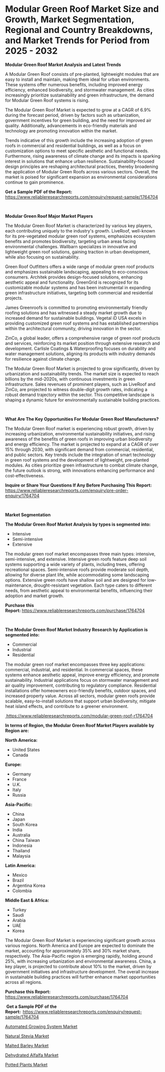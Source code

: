 <p><h1>Modular Green Roof Market Size and Growth, Market Segmentation, Regional and Country Breakdowns, and Market Trends for Period from 2025 -  2032</h1></p><p><strong>Modular Green Roof Market Analysis and Latest Trends</strong></p>
<p><p>A Modular Green Roof consists of pre-planted, lightweight modules that are easy to install and maintain, making them ideal for urban environments. These systems offer numerous benefits, including improved energy efficiency, enhanced biodiversity, and stormwater management. As cities increasingly prioritize sustainability and green infrastructure, the demand for Modular Green Roof systems is rising.</p><p>The Modular Green Roof Market is expected to grow at a CAGR of 6.9% during the forecast period, driven by factors such as urbanization, government incentives for green building, and the need for improved air quality. Additionally, advancements in eco-friendly materials and technology are promoting innovation within the market. </p><p>Trends indicative of this growth include the increasing adoption of green roofs in commercial and residential buildings, as well as a focus on customization options to meet specific aesthetic and functional needs. Furthermore, rising awareness of climate change and its impacts is sparking interest in solutions that enhance urban resilience. Sustainability-focused design principles are reshaping architectural practices, thereby broadening the application of Modular Green Roofs across various sectors. Overall, the market is poised for significant expansion as environmental considerations continue to gain prominence.</p></p>
<p><strong>Get a Sample PDF of the Report:&nbsp;</strong> <a href="https://www.reliableresearchreports.com/enquiry/request-sample/1764704?utm_campaign=8&utm_medium=2&utm_source=Github&utm_content=ia&utm_term=30032025&utm_id=modular-green-roof">https://www.reliableresearchreports.com/enquiry/request-sample/1764704</a></p>
<p>&nbsp;</p>
<p><strong>Modular Green Roof Major Market Players</strong></p>
<p><p>The Modular Green Roof Market is characterized by various key players, each contributing uniquely to the industry's growth. LiveRoof, well-known for its pre-vegetated modular green roof systems, emphasizes ecosystem benefits and promotes biodiversity, targeting urban areas facing environmental challenges. Wallbarn specializes in innovative and lightweight green roof solutions, gaining traction in urban development, while also focusing on sustainability.</p><p>Green Roof Outfitters offers a wide range of modular green roof products and emphasizes sustainable landscaping, appealing to eco-conscious consumers. Architek provides design-focused solutions, enhancing aesthetic appeal and functionality. GreenGrid is recognized for its customizable modular systems and has been instrumental in expanding green infrastructure initiatives, targeting both commercial and residential projects.</p><p>James Greenroofs is committed to promoting environmentally friendly roofing solutions and has witnessed a steady market growth due to increased demand for sustainable buildings. Vegetal iD USA excels in providing customized green roof systems and has established partnerships within the architectural community, driving innovation in the sector.</p><p>ZinCo, a global leader, offers a comprehensive range of green roof products and services, reinforcing its market position through extensive research and development. Carlisle Coatings & Waterproofing focuses on durability and water management solutions, aligning its products with industry demands for resilience against climate change.</p><p>The Modular Green Roof Market is projected to grow significantly, driven by urbanization and sustainability trends. The market size is expected to reach billions by the mid-2020s, with continuous investments in green infrastructure. Sales revenues of prominent players, such as LiveRoof and ZinCo, are projected to witness double-digit growth rates, indicating a robust demand trajectory within the sector. This competitive landscape is shaping a dynamic future for environmentally sustainable building practices.</p></p>
<p>&nbsp;</p>
<p><strong>What Are The Key Opportunities For Modular Green Roof Manufacturers?</strong></p>
<p><p>The Modular Green Roof market is experiencing robust growth, driven by increasing urbanization, environmental sustainability initiatives, and rising awareness of the benefits of green roofs in improving urban biodiversity and energy efficiency. The market is projected to expand at a CAGR of over 15% through 2030, with significant demand from commercial, residential, and public sectors. Key trends include the integration of smart technology in green roof systems and the development of lightweight, pre-planted modules. As cities prioritize green infrastructure to combat climate change, the future outlook is strong, with innovations enhancing performance and cost-effectiveness.</p></p>
<p><strong>Inquire or Share Your Questions If Any Before Purchasing This Report:</strong> <a href="https://www.reliableresearchreports.com/enquiry/pre-order-enquiry/1764704?utm_campaign=8&utm_medium=2&utm_source=Github&utm_content=ia&utm_term=30032025&utm_id=modular-green-roof">https://www.reliableresearchreports.com/enquiry/pre-order-enquiry/1764704</a></p>
<p>&nbsp;</p>
<p><strong>Market Segmentation</strong></p>
<p><strong>The Modular Green Roof Market Analysis by types is segmented into:</strong></p>
<p><ul><li>Intensive</li><li>Semi-intensive</li><li>Extensive</li></ul></p>
<p><p>The modular green roof market encompasses three main types: intensive, semi-intensive, and extensive. Intensive green roofs feature deep soil systems supporting a wide variety of plants, including trees, offering recreational spaces. Semi-intensive roofs provide moderate soil depth, allowing for diverse plant life, while accommodating some landscaping options. Extensive green roofs have shallow soil and are designed for low-maintenance, drought-resistant vegetation. Each type caters to different needs, from aesthetic appeal to environmental benefits, influencing their adoption and market growth.</p></p>
<p><strong>Purchase this Report:&nbsp;</strong><a href="https://www.reliableresearchreports.com/purchase/1764704?utm_campaign=8&utm_medium=2&utm_source=Github&utm_content=ia&utm_term=30032025&utm_id=modular-green-roof">https://www.reliableresearchreports.com/purchase/1764704</a></p>
<p>&nbsp;</p>
<p><strong>The Modular Green Roof Market Industry Research by Application is segmented into:</strong></p>
<p><ul><li>Commercial</li><li>Industrial</li><li>Residential</li></ul></p>
<p><p>The modular green roof market encompasses three key applications: commercial, industrial, and residential. In commercial spaces, these systems enhance aesthetic appeal, improve energy efficiency, and promote sustainability. Industrial applications focus on stormwater management and air quality improvement, contributing to regulatory compliance. Residential installations offer homeowners eco-friendly benefits, outdoor spaces, and increased property value. Across all sectors, modular green roofs provide scalable, easy-to-install solutions that support urban biodiversity, mitigate heat island effects, and contribute to a greener environment.</p></p>
<p><a href="https://www.reliableresearchreports.com/modular-green-roof-r1764704?utm_campaign=8&utm_medium=2&utm_source=Github&utm_content=ia&utm_term=30032025&utm_id=modular-green-roof">&nbsp;https://www.reliableresearchreports.com/modular-green-roof-r1764704</a></p>
<p><strong>In terms of Region, the Modular Green Roof Market Players available by Region are:</strong></p>
<p>
    <p> <strong> North America: </strong>
        <ul>
            <li>United States</li>
            <li>Canada</li>
        </ul>
        </p> 
    <p> <strong> Europe: </strong>
        <ul>
            <li>Germany</li>
            <li>France</li>
            <li>U.K.</li>
            <li>Italy</li>
            <li>Russia</li>
        </ul>
        </p> 
    <p> <strong> Asia-Pacific: </strong>
        <ul>
            <li>China</li>
            <li>Japan</li>
            <li>South Korea</li>
            <li>India</li>
            <li>Australia</li>
            <li>China Taiwan</li>
            <li>Indonesia</li>
            <li>Thailand</li>
            <li>Malaysia</li>
        </ul>
        </p> 
    <p> <strong> Latin America: </strong>
        <ul>
            <li>Mexico</li>
            <li>Brazil</li>
            <li>Argentina Korea</li>
            <li>Colombia</li>
        </ul>
        </p> 
    <p> <strong> Middle East & Africa: </strong>
        <ul>
            <li>Turkey</li>
            <li>Saudi</li>
            <li>Arabia</li>
            <li>UAE</li>
            <li>Korea</li>
        </ul>
    </p>
    </p>
<p><p>The Modular Green Roof Market is experiencing significant growth across various regions. North America and Europe are expected to dominate the market, accounting for approximately 35% and 30% market share, respectively. The Asia-Pacific region is emerging rapidly, holding around 25%, with increasing urbanization and environmental awareness. China, a key player, is projected to contribute about 10% to the market, driven by government initiatives and infrastructure development. The overall increase in sustainable building practices will further enhance market opportunities across all regions.</p></p>
<p><strong>Purchase this Report: </strong><a href="https://www.reliableresearchreports.com/purchase/1764704?utm_campaign=8&utm_medium=2&utm_source=Github&utm_content=ia&utm_term=30032025&utm_id=modular-green-roof">https://www.reliableresearchreports.com/purchase/1764704</a></p>
<p>&nbsp;<strong>Get a Sample PDF of the Report:&nbsp;&nbsp;</strong><a href="https://www.reliableresearchreports.com/enquiry/request-sample/1764704?utm_campaign=8&utm_medium=2&utm_source=Github&utm_content=ia&utm_term=30032025&utm_id=modular-green-roof">https://www.reliableresearchreports.com/enquiry/request-sample/1764704</a></p>
<p><strong></strong></p>
<p><p><a href="https://github.com/kitkaeberz5z/Market-Research-Report-List-1/blob/main/automated-growing-system-market.md?utm_campaign=8&utm_medium=2&utm_source=Github&utm_content=ia&utm_term=30032025&utm_id=modular-green-roof">Automated Growing System Market</a></p><p><a href="https://github.com/lugnabirue/Market-Research-Report-List-1/blob/main/natural-stevia-market.md?utm_campaign=8&utm_medium=2&utm_source=Github&utm_content=ia&utm_term=30032025&utm_id=modular-green-roof">Natural Stevia Market</a></p><p><a href="https://github.com/gakpasulgun/Market-Research-Report-List-1/blob/main/malted-barley-market.md?utm_campaign=8&utm_medium=2&utm_source=Github&utm_content=ia&utm_term=30032025&utm_id=modular-green-roof">Malted Barley Market</a></p><p><a href="https://github.com/snelldimkeod/Market-Research-Report-List-1/blob/main/dehydrated-alfalfa-market.md?utm_campaign=8&utm_medium=2&utm_source=Github&utm_content=ia&utm_term=30032025&utm_id=modular-green-roof">Dehydrated Alfalfa Market</a></p><p><a href="https://github.com/shpirttangim48/Market-Research-Report-List-1/blob/main/potted-plants-market.md?utm_campaign=8&utm_medium=2&utm_source=Github&utm_content=ia&utm_term=30032025&utm_id=modular-green-roof">Potted Plants Market</a></p></p>